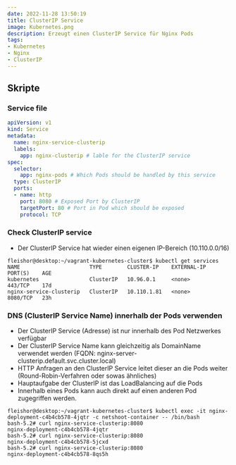 ```yaml
---
date: 2022-11-28 13:50:19
title: ClusterIP Service
image: Kubernetes.png
description: Erzeugt einen ClusterIP Service für Nginx Pods
tags: 
- Kubernetes
- Nginx
- ClusterIP
---
```


## Skripte

### Service file

~~~yaml
apiVersion: v1
kind: Service
metadata:
  name: nginx-service-clusterip
  labels:
    app: nginx-clusterip # lable for the ClusterIP service
spec:
  selector:
    app: nginx-pods # Which Pods should be handled by this service
  type: ClusterIP
  ports:
  - name: http
    port: 8080 # Exposed Port by ClusterIP
    targetPort: 80 # Port in Pod which should be exposed
    protocol: TCP
~~~

### Check ClusterIP service

- Der ClusterIP Service hat wieder einen eigenen IP-Bereich (10.110.0.0/16)

~~~
fleishor@desktop:~/vagrant-kubernetes-cluster$ kubectl get services
NAME                      TYPE        CLUSTER-IP    EXTERNAL-IP   PORT(S)    AGE
kubernetes                ClusterIP   10.96.0.1     <none>        443/TCP    17d
nginx-service-clusterip   ClusterIP   10.110.1.81   <none>        8080/TCP   23h
~~~

### DNS (ClusterIP Service Name) innerhalb der Pods verwenden

- Der ClusterIP Service (Adresse) ist nur innerhalb des Pod Netzwerkes verfügbar
- Der ClusterIP Service Name kann gleichzeitig als DomainName verwendet werden (FQDN: nginx-server-clusterip.default.svc.cluster.local)
- HTTP Anfragen an den ClusterIP Service leitet dieser an die Pods weiter (Round-Robin-Verfahren oder sowas ähnliches)
- Hauptaufgabe der ClusterIP ist das LoadBalancing auf die Pods
- Innerhalb eines Pods kann auch direkt auf einen anderen Pod zugegriffen werden.

~~~
fleishor@desktop:~/vagrant-kubernetes-cluster$ kubectl exec -it nginx-deployment-c4b4cb578-4jqtr -c netshoot-container -- /bin/bash
bash-5.2# curl nginx-service-clusterip:8080
nginx-deployment-c4b4cb578-4jqtr
bash-5.2# curl nginx-service-clusterip:8080
nginx-deployment-c4b4cb578-5jcxd
bash-5.2# curl nginx-service-clusterip:8080
nginx-deployment-c4b4cb578-8qs5h
~~~

